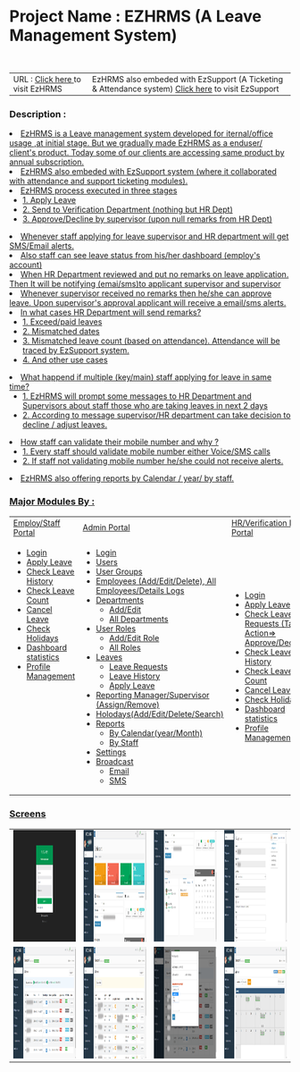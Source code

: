 <h1>Project Name : EZHRMS (A Leave Management System) </h1><br>
<table class="table table-striped">
<tr>
<td>
URL : <a href="http://bthrms.aliftechnologies.com/app/index.php">Click here </a> to visit EzHRMS
</td>

<td>
  EzHRMS also embeded with EzSupport (A Ticketing & Attendance system) <a href="http://support.aliftechnologies.com">Click here</a> to visit EzSupport
</td>
</tr>
</table>

<h3>Description :</h3>
<u>
<li>EzHRMS is a Leave management system developed for iternal/office usage ,at initial stage. 
But we gradually made EzHRMS as a enduser/ client's product. 
Today some of our clients are accessing same product by annual subscription.
</li>

<li>EzHRMS also embeded with EzSupport system (where it collaborated with attendance and support ticketing modules).</li>
<li>
 EzHRMS process executed in three stages 
 <ul>
  <li>1. Apply Leave</li>
  <li>2. Send to Verification Department (nothing but HR Dept)</li>
  <li>3. Approve/Decline by supervisor (upon null remarks from HR Dept)</li>
 </ul>
</li>
<li>Whenever staff applying for leave supervisor and HR department will get SMS/Email alerts.</li>
<li>Also staff can see leave status from his/her dashboard (employ's account)</li>
<li>When HR Department reviewed and put no remarks on leave application. 
Then It will be notifying (emai/sms)to applicant supervisor and supervisor</li>
<li>Whenever supervisor received no remarks then he/she can approve leave. 
Upon supervisor's approval applicant will receive a email/sms alerts.
</li>

<li>In what cases HR Department will send remarks? 
  <ul>
   <li>1. Exceed/paid leaves </li>
   <li>2. Mismatched dates </li>
   <li>3. Mismatched leave count (based on attendance). Attendance will be traced by EzSupport system. </li>
   <li>4. And other use cases</li>
  </ul>
</li>

<li>
  What happend if multiple (key/main) staff applying for leave in same time?
  <ul>
  <li>1. EzHRMS will prompt some messages to HR Department and Supervisors 
  about staff those who are taking leaves in next 2 days</li>
  <li>2. According to message supervisor/HR department can take decision to decline / adjust leaves.</li>
  </ul>
</li>

<li>
   How staff can validate their mobile number and why ?
  <ul>
  <li>1. Every staff should validate mobile number either Voice/SMS calls 
  </li>
  <li>2. If staff not validating mobile number he/she could not receive alerts.</li>
  </ul>
</li>

<li>EzHRMS also offering reports by Calendar / year/ by staff. </li>
</ul>

<h3>Major Modules By : </h3>
<table class="table table-striped" width="100%">
<tr>
 <td>Employ/Staff Portal</td>
 <td>Admin Portal</td>
 <td>HR/Verification Dept Portal</td>
 <td>Supervisor/Manager Portal</td>
</tr>

<tr>
<td style="vertical-align:top">
 
<ul>
 <li>Login</li>
 <li>Apply Leave</li>
 <li>Check Leave History</li>
 <li>Check Leave Count</li>
 <li>Cancel Leave</li>
 <li>Check Holidays</li>
 <li>Dashboard statistics</li>
 <li>Profile Management</li>
 
</ul>
</td>
 
<td>
<ul>
 <li>Login</li>
 <li>Users</li>
 <li>User Groups</li>
 <li>Employees (Add/Edit/Delete), All Employees/Details Logs </li>
 
 <li>
   Departments
   <ul>
   <li>Add/Edit</li>
   <li>All Departments</li>
   </ul>
 </li>
 <li>
   User Roles
   <ul>
   <li>Add/Edit Role</li>
   <li>All Roles</li>
   </ul>
 </li>
 <li>
   Leaves
   <ul>
   <li>Leave Requests</li>
   <li>Leave History</li>
   <li>Apply Leave</li>
   </ul>
 </li>
 <li>Reporting Manager/Supervisor (Assign/Remove)</li>
 <li>Holodays(Add/Edit/Delete/Search)</li>
 <li>
   Reports
   <ul>
   <li>By Calendar(year/Month)</li>
   <li>By Staff</li>
   </ul>
 </li>
 <li>Settings</li>
  
  
 <li>
   Broadcast
   <ul>
   <li>Email</li>
   <li>SMS</li>
   </ul>
 </li>
 
</ul>
</td>

<td>
  <ul>
 <li>Login</li>
 
 <li>Apply Leave</li>
 <li>Check Leave Requests (Take Action=> Approve/Decline)</li>
 <li>Check Leave History</li>
 <li>Check Leave Count</li>
 <li>Cancel Leave</li>
 <li>Check Holidays</li>
 <li>Dashboard statistics</li>
 <li>Profile Management</li>
 
</ul>
</td>

<td>
  <ul>
 <li>Login</li>
 
 <li>Apply Leave</li>
 <li>Verify Leave Requests (Take Action=> Remarks/approve)</li>
 <li>Check Leave History</li>
 <li>Check Leave Count</li>
 <li>Cancel Leave</li>
 <li>Check Holidays</li>
 <li>Dashboard statistics</li>
 <li>Profile Management</li>
 
</ul>
</td>
</tr>
</table>
 
<h3>Screens</h3>
 <table>
 <tr>
 <td>
 <img src="images/login.png" alt="login" width="200" height="200"/>
 </td>
 <td>
 <img src="images/dashboard-1.png" alt="dashboard" width="200" height="200"/>
 </td>
  <td>
 <img src="images/dashboard-2.png" alt="dashboard" width="200" height="200"/>
 </td>
 <td>
 <img src="images/apply_leave.png" alt="apply leave" width="200" height="200"/>
 </td>
 </tr>

  <tr>
 <td>
 <img src="images/leave_list.png" alt="leave list" width="200" height="200"/>
 </td>
 <td>
 <img src="images/leave_history.png" alt="leave history" width="200" height="200"/>
 </td>
  <td>
 <img src="images/leave_approve_decline.png" alt="leave approve-decline" width="200" height="200"/>
 </td>
 <td>
 <img src="images/report-1.png" alt="report" width="200" height="200"/>
 </td>
 </tr>
 
 </table>

